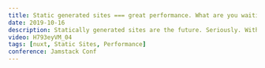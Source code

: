 ```yaml
---
title: Static generated sites === great performance. What are you waiting for?
date: 2019-10-16
description: Statically generated sites are the future. Seriously. With frameworks like Nuxt we can build really cool sites that look and feel like a single page application but are actually static generated. That means no need for a server but most importantly performance is amazing. Everything is generated at build time.
video: H793eyVM_04
tags: [nuxt, Static Sites, Performance]
conference: Jamstack Conf
---
```

